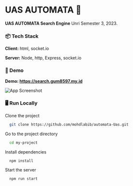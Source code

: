 
# UAS AUTOMATA 📃

**UAS AUTOMATA Search Engine** Unri Semester 3, 2023.
### 📦 Tech Stack


**Client:** html, socket.io

**Server:** Node, http, Express, socket.io


### 🎥 Demo
**Demo: https://search.gum8597.my.id**

![App Screenshot](https://github.com/mohdlabib/automata-Uas/blob/main/demo.jpg?raw=true)


### 🖥 Run Locally

Clone the project

```bash
  git clone https://github.com/mohdlabib/automata-Uas.git
```

Go to the project directory

```bash
  cd my-project
```

Install dependencies

```bash
  npm install
```

Start the server

```bash
  npm run start
```

